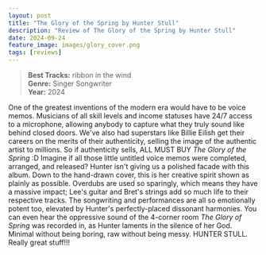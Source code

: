 ```yaml
---
layout: post
title: "The Glory of the Spring by Hunter Stull"
description: "Review of The Glory of the Spring by Hunter Stull"
date: 2024-09-24
feature_image: images/glory_cover.png
tags: [reviews]
---
```


>**Best Tracks:** ribbon in the wind<br>
>**Genre:** Singer Songwriter<br>
>**Year:** 2024

One of the greatest inventions of the modern era would have to be voice memos.  Musicians of all skill levels and income statuses have 24/7 access to a microphone, allowing anybody to capture what they truly sound like behind closed doors.  We've also had superstars like Billie Eilish get their careers on the merits of their authenticity, selling the image of the authentic artist to millions.  So if authenticity sells, ALL MUST BUY *The Glory of the Spring* :D  Imagine if all those little untitled voice memos were completed, arranged, and released?  Hunter isn't giving us a polished facade with this album.  Down to the hand-drawn cover, this is her creative spirit shown as plainly as possible.  Overdubs are used so sparingly, which means they have a massive impact; Lee's guitar and Bret's strings add so much life to their respective tracks.  The songwriting and performances are all so emotionally potent too, elevated by Hunter's perfectly-placed dissonant harmonies.  You can even hear the oppressive sound of the 4-corner room *The Glory of Spring* was recorded in, as Hunter laments in the silence of her God.  Minimal without being boring, raw without being messy.  HUNTER STULL. Really great stuff!!!

<!--more-->
